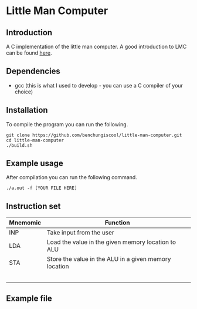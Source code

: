 # Little Man Computer
## Introduction
A C implementation of the little man computer. A good introduction to LMC can be found [here](http://www.yorku.ca/itec1000/LectLittleMan.pdf).

## Dependencies
- gcc (this is what I used to develop - you can use a C compiler of your choice)

## Installation
To compile the program you can run the following.
``` 
git clone https://github.com/benchungiscool/little-man-computer.git
cd little-man-computer
./build.sh
```

## Example usage
After compilation you can run the following command.
```
./a.out -f [YOUR FILE HERE]
```

## Instruction set
| Mnemomic | Function                                              |
|----------|-------------------------------------------------------|
| INP      | Take input from the user                              |
| LDA      | Load the value in the given memory location to ALU    |
| STA      | Store the value in the ALU in a given memory location |
|          |                                                       |
|          |                                                       |
|          |                                                       |
|          |                                                       |
|          |                                                       |


## Example file
